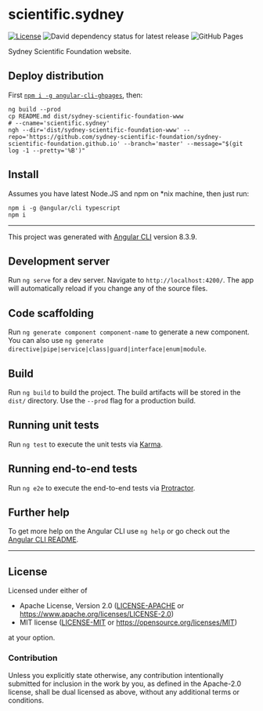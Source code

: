 scientific.sydney
=================
[![License](https://img.shields.io/badge/license-Apache--2.0%20OR%20MIT-blue.svg)](https://opensource.org/licenses/Apache-2.0)
![David dependency status for latest release](https://david-dm.org/sydney-scientific-foundation/sydney-scientific-foundation-www.svg)
![GitHub Pages](https://github.com/sydney-scientific-foundation/sydney-scientific-foundation-www/workflows/GitHub%20Pages/badge.svg)

Sydney Scientific Foundation website.

## Deploy distribution
First [`npm i -g angular-cli-ghpages`](https://github.com/angular-schule/angular-cli-ghpages), then:

    ng build --prod
    cp README.md dist/sydney-scientific-foundation-www
    # --cname='scientific.sydney'
    ngh --dir='dist/sydney-scientific-foundation-www' --repo='https://github.com/sydney-scientific-foundation/sydney-scientific-foundation.github.io' --branch='master' --message="$(git log -1 --pretty='%B')"

## Install

Assumes you have latest Node.JS and npm on *nix machine, then just run:

    npm i -g @angular/cli typescript
    npm i

---

This project was generated with [Angular CLI](https://github.com/angular/angular-cli) version 8.3.9.

## Development server

Run `ng serve` for a dev server. Navigate to `http://localhost:4200/`. The app will automatically reload if you change any of the source files.

## Code scaffolding

Run `ng generate component component-name` to generate a new component. You can also use `ng generate directive|pipe|service|class|guard|interface|enum|module`.

## Build

Run `ng build` to build the project. The build artifacts will be stored in the `dist/` directory. Use the `--prod` flag for a production build.

## Running unit tests

Run `ng test` to execute the unit tests via [Karma](https://karma-runner.github.io).

## Running end-to-end tests

Run `ng e2e` to execute the end-to-end tests via [Protractor](http://www.protractortest.org/).

## Further help

To get more help on the Angular CLI use `ng help` or go check out the [Angular CLI README](https://github.com/angular/angular-cli/blob/master/README.md).

---

## License

Licensed under either of

- Apache License, Version 2.0 ([LICENSE-APACHE](LICENSE-APACHE) or <https://www.apache.org/licenses/LICENSE-2.0>)
- MIT license ([LICENSE-MIT](LICENSE-MIT) or <https://opensource.org/licenses/MIT>)

at your option.

### Contribution

Unless you explicitly state otherwise, any contribution intentionally submitted
for inclusion in the work by you, as defined in the Apache-2.0 license, shall be
dual licensed as above, without any additional terms or conditions.
